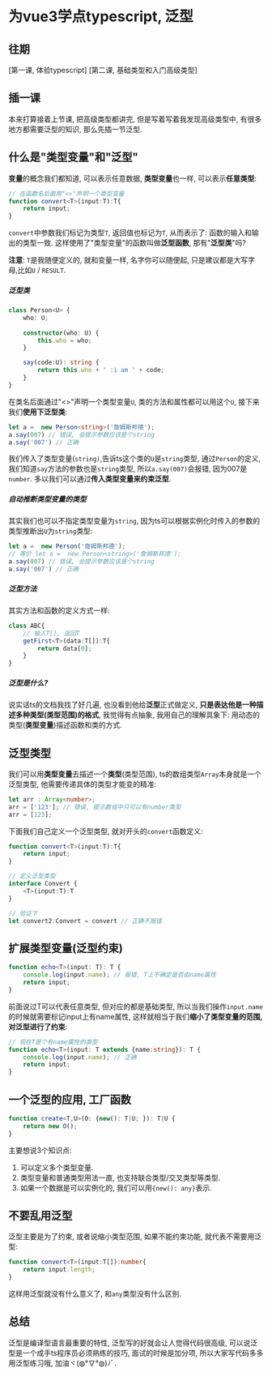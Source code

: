 # 为vue3学点typescript, 泛型

## 往期
[第一课, 体验typescript]
[第二课, 基础类型和入门高级类型]

## 插一课
本来打算接着上节课, 把高级类型都讲完, 但是写着写着我发现高级类型中, 有很多地方都需要泛型的知识, 那么先插一节泛型.

## 什么是"类型变量"和"泛型"
**变量**的概念我们都知道, 可以表示任意数据, **类型变量**也一样, 可以表示**任意类型**:
```typescript
// 在函数名后面用"<>"声明一个类型变量
function convert<T>(input:T):T{
    return input;
}
```
`convert`中参数我们标记为类型`T`, 返回值也标记为`T`, 从而表示了: 函数的输入和输出的类型一致. 这样使用了"类型变量"的函数叫做**泛型函数**, 那有"**泛型类**"吗?

**注意**: `T`是我随便定义的, 就和变量一样, 名字你可以随便起, 只是建议都是大写字母,比如`U` / `RESULT`.

##### 泛型类
```typescript
class Person<U> {
    who: U;
    
    constructor(who: U) {
        this.who = who;
    }

    say(code:U): string {
        return this.who + ' :i am ' + code;
    }
}
```
在类名后面通过"<>"声明一个类型变量`U`, 类的方法和属性都可以用这个`U`, 接下来我们**使用下泛型类**:
```typescript
let a =  new Person<string>('詹姆斯邦德');
a.say(007) // 错误, 会提示参数应该是个string
a.say('007') // 正确
```
我们传入了类型变量(`string)`,告诉ts这个类的`U`是`string`类型, 通过`Person`的定义, 我们知道`say`方法的参数也是`string`类型, 所以`a.say(007)`会报错, 因为007是`number`. 多以我们可以通过**传入类型变量来约束泛型**.

##### 自动推断类型变量的类型
其实我们也可以不指定类型变量为`string`, 因为ts可以根据实例化时传入的参数的类型推断出`U`为`string`类型:
```typescript
let a =  new Person('詹姆斯邦德');
// 等价 let a =  new Person<string>('詹姆斯邦德');
a.say(007) // 错误, 会提示参数应该是个string
a.say('007') // 正确
```

##### 泛型方法
其实方法和函数的定义方式一样:
```typescript
class ABC{
    // 输入T[], 返回T
    getFirst<T>(data:T[]):T{
        return data[0];
    }
}
```

##### 泛型是什么?
说实话ts的文档我找了好几遍, 也没看到他给**泛型**正式做定义, **只是表达他是一种描述多种类型(类型范围)的格式**, 我觉得有点抽象, 我用自己的理解具象下: 用动态的类型(**类型变量**)描述函数和类的方式.

## 泛型类型

我们可以用**类型变量**去描述一个**类型**(类型范围), ts的数组类型`Array`本身就是一个泛型类型, 他需要传递具体的类型才能变的精准:
```typescript
let arr : Array<number>;
arr = ['123']; // 错误, 提示数组中只可以有number类型
arr = [123];
```

下面我们自己定义一个泛型类型, 就对开头的`convert`函数定义:
```typescript
function convert<T>(input:T):T{
    return input;
}

// 定义泛型类型
interface Convert {
    <T>(input:T):T
}

// 验证下
let convert2:Convert = convert // 正确不报错
```

## 扩展类型变量(泛型约束)

```typescript
function echo<T>(input: T): T {
    console.log(input.name); // 报错, T上不确定是否由name属性
    return input;
}
```
前面说过T可以代表任意类型, 但对应的都是基础类型,  所以当我们操作`input.name`的时候就需要标记input上有name属性, 这样就相当于我们**缩小了类型变量的范围, 对泛型进行了约束**:
```typescript
// 现在T是个有name属性的类型
function echo<T>(input: T extends {name:string}): T {
    console.log(input.name); // 正确
    return input;
}
```

## 一个泛型的应用, 工厂函数
```typescript
function create<T,U>(O: {new(): T|U; }): T|U {
    return new O();
}
```

主要想说3个知识点:
1. 可以定义多个类型变量.
2. 类型变量和普通类型用法一直, 也支持联合类型/交叉类型等类型.
3. 如果一个数据是可以实例化的, 我们可以用`{new(): any}`表示.

## 不要乱用泛型
泛型主要是为了约束, 或者说缩小类型范围, 如果不能约束功能, 就代表不需要用泛型:
```typescript
function convert<T>(input:T[]):number{
    return input.length;
}
```
这样用泛型就没有什么意义了, 和`any`类型没有什么区别.

## 总结
泛型是编译型语言最重要的特性, 泛型写的好就会让人觉得代码很高级, 可以说泛型是一个成手ts程序员必须熟练的技巧, 面试的时候是加分项, 所以大家写代码多多用泛型练习哦, 加油ヾ(◍°∇°◍)ﾉﾞ.